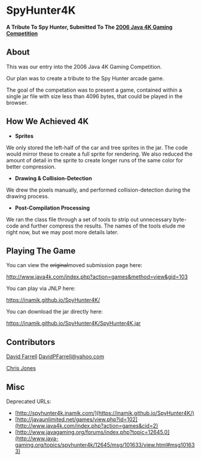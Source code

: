 SpyHunter4K
===========

**A Tribute To Spy Hunter, Submitted To The [2006 Java 4K Gaming Competition](http://www.java4k.com/index.php?action=games&cid=2)**

About
-----

This was our entry into the 2006 Java 4K Gaming Competition.

Our plan was to create a tribute to the Spy Hunter arcade game.

The goal of the competation was to present a game, contained within a single jar file with size less than 4096 bytes, that could be played in the browser.


How We Achieved 4K
------------------

* **Sprites**

We only stored the left-half of the car and tree sprites in the jar.  The code would mirror these to create a full sprite for rendering.  We also reduced the amount of detail in the sprite to create longer runs of the same color for better compression.

* **Drawing & Collision-Detection**

We drew the pixels manually, and performed collision-detection during the drawing process.

* **Post-Compilation Processing**

We ran the class file through a set of tools to strip out unnecessary byte-code and further compress the results.   The names of the tools elude me right now, but we may post more details later.


Playing The Game
----------------

You can view the ~~original~~moved submission page here:

http://www.java4k.com/index.php?action=games&method=view&gid=103

You can play via JNLP here:

https://inamik.github.io/SpyHunter4K/

You can download the jar directly here:

https://inamik.github.io/SpyHunter4K/SpyHunter4K.jar


Contributors
------------

[David Farrell](https://github.com/iNamik) <DavidPFarrell@yahoo.com>

[Chris Jones](https://github.com/cajurabi)

Misc
----

Deprecated URLs:

* [http://spyhunter4k.inamik.com/](https://inamik.github.io/SpyHunter4K/)
* [http://javaunlimited.net/games/view.php?id=102](http://www.java4k.com/index.php?action=games&cid=2)
* [http://www.javagaming.org/forums/index.php?topic=12645.0](http://www.java-gaming.org/topics/spyhunter4k/12645/msg/101633/view.html#msg101633)

